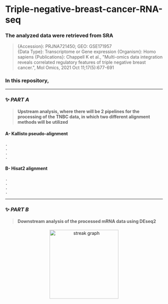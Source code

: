 # Triple-negative-breast-cancer-RNA-seq
### The analyzed data were retrieved from SRA
>{Accession}:	    PRJNA721450; GEO: GSE171957                                                      
>{Data Type}:	    Transcriptome or Gene expression
>{Organism}:	    Homo sapiens
>{Publications}:	Chappell K et al., "Multi-omics data integration reveals correlated regulatory features of triple negative breast cancer.", Mol Omics, 2021 Oct 11;17(5):677-691
### In this repository, 

***
### ✨ _PART A_ 
>#### Upstream analysis, where there will be 2 pipelines for the processing of the TNBC data, in which two different alignment methods will be utilized 
  #### A- Kallisto pseudo-alignment
    .
    .
    .
    .
  #### B- Hisat2 alignment
    .
    .
    .
    .
***
### ✨ _PART B_
>#### Downstream analysis of the processed mRNA data using DEseq2

<div align="center">
  <img src="https://streak-stats.demolab.com?user=maurodesouza&locale=en&mode=daily&theme=dark&hide_border=false&border_radius=5&order=3" height="220" alt="streak graph"  />
</div>
